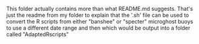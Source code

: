 This folder actually contains more than what README.md suggests. That's just the readme from my folder to explain that the '.sh' file can be used to convert the R scripts from either "banshee" or "specter" microghost buoys to use a different date range and then which would be output into a folder called "AdaptedRscripts"
